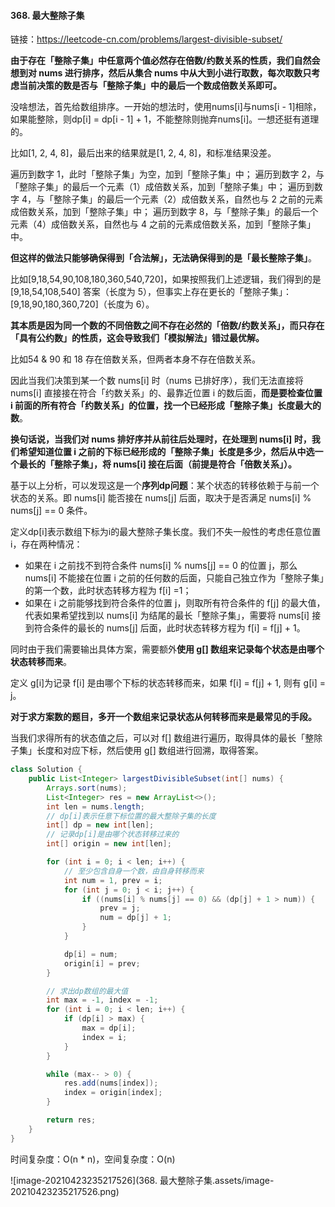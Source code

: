 #### 368. 最大整除子集

链接：https://leetcode-cn.com/problems/largest-divisible-subset/

**由于存在「整除子集」中任意两个值必然存在倍数/约数关系的性质，我们自然会想到对 nums 进行排序，然后从集合 nums 中从大到小进行取数，每次取数只考虑当前决策的数是否与「整除子集」中的最后一个数成倍数关系即可。**

没啥想法，首先给数组排序。一开始的想法时，使用nums[i]与nums[i - 1]相除，如果能整除，则dp[i] = dp[i - 1] + 1，不能整除则抛弃nums[i]。一想还挺有道理的。

比如[1, 2, 4, 8]，最后出来的结果就是[1, 2, 4, 8]，和标准结果没差。

遍历到数字 1，此时「整除子集」为空，加到「整除子集」中；
遍历到数字 2，与「整除子集」的最后一个元素（1）成倍数关系，加到「整除子集」中；
遍历到数字 4，与「整除子集」的最后一个元素（2）成倍数关系，自然也与 2 之前的元素成倍数关系，加到「整除子集」中；
遍历到数字 8，与「整除子集」的最后一个元素（4）成倍数关系，自然也与 4 之前的元素成倍数关系，加到「整除子集」中。

**但这样的做法只能够确保得到「合法解」，无法确保得到的是「最长整除子集」**。

比如[9,18,54,90,108,180,360,540,720]，如果按照我们上述逻辑，我们得到的是 [9,18,54,108,540] 答案（长度为 5），但事实上存在更长的「整除子集」： [9,18,90,180,360,720]（长度为 6）。

**其本质是因为同一个数的不同倍数之间不存在必然的「倍数/约数关系」，而只存在「具有公约数」的性质，这会导致我们「模拟解法」错过最优解。**

比如54 & 90 和 18 存在倍数关系，但两者本身不存在倍数关系。

因此当我们决策到某一个数 nums[i] 时（nums 已排好序），我们无法直接将 nums[i] 直接接在符合「约数关系」的、最靠近位置 i 的数后面，**而是要检查位置 i 前面的所有符合「约数关系」的位置，找一个已经形成「整除子集」长度最大的数**。

**换句话说，当我们对 nums 排好序并从前往后处理时，在处理到 nums[i] 时，我们希望知道位置 i 之前的下标已经形成的「整除子集」长度是多少，然后从中选一个最长的「整除子集」，将 nums[i] 接在后面（前提是符合「倍数关系」）。**

基于以上分析，可以发现这是一个**序列dp问题**：某个状态的转移依赖于与前一个状态的关系。即 nums[i] 能否接在 nums[j] 后面，取决于是否满足 nums[i] % nums[j] == 0 条件。

定义dp[i]表示数组下标为i的最大整除子集长度。我们不失一般性的考虑任意位置 i，存在两种情况：

- 如果在 i 之前找不到符合条件 nums[i] % nums[j] == 0 的位置 j，那么 nums[i] 不能接在位置 i 之前的任何数的后面，只能自己独立作为「整除子集」的第一个数，此时状态转移方程为 f[i] =1；
- 如果在 i 之前能够找到符合条件的位置 j，则取所有符合条件的 f[j] 的最大值，代表如果希望找到以 nums[i] 为结尾的最长「整除子集」，需要将 nums[i] 接到符合条件的最长的 nums[j] 后面，此时状态转移方程为 f[i] = f[j] + 1。

同时由于我们需要输出具体方案，需要额外**使用 g[] 数组来记录每个状态是由哪个状态转移而来**。

定义 g[i]为记录 f[i] 是由哪个下标的状态转移而来，如果 f[i] = f[j] + 1, 则有 g[i] = j。

**对于求方案数的题目，多开一个数组来记录状态从何转移而来是最常见的手段。**

当我们求得所有的状态值之后，可以对 f[] 数组进行遍历，取得具体的最长「整除子集」长度和对应下标，然后使用 g[] 数组进行回溯，取得答案。

```java
class Solution {
    public List<Integer> largestDivisibleSubset(int[] nums) {
        Arrays.sort(nums);
        List<Integer> res = new ArrayList<>();
        int len = nums.length;
        // dp[i]表示任意下标位置的最大整除子集的长度
        int[] dp = new int[len];
        // 记录dp[i]是由哪个状态转移过来的
        int[] origin = new int[len];

        for (int i = 0; i < len; i++) {
            // 至少包含自身一个数，由自身转移而来
            int num = 1, prev = i;
            for (int j = 0; j < i; j++) {
                if ((nums[i] % nums[j] == 0) && (dp[j] + 1 > num)) {
                    prev = j;
                    num = dp[j] + 1;
                }
            }

            dp[i] = num;
            origin[i] = prev;
        }

        // 求出dp数组的最大值
        int max = -1, index = -1;
        for (int i = 0; i < len; i++) {
            if (dp[i] > max) {
                max = dp[i];
                index = i;
            }
        }

        while (max-- > 0) {
            res.add(nums[index]);
            index = origin[index];
        }

        return res;
    }
}
```

时间复杂度：O(n * n)，空间复杂度：O(n)

![image-20210423235217526](368. 最大整除子集.assets/image-20210423235217526.png)